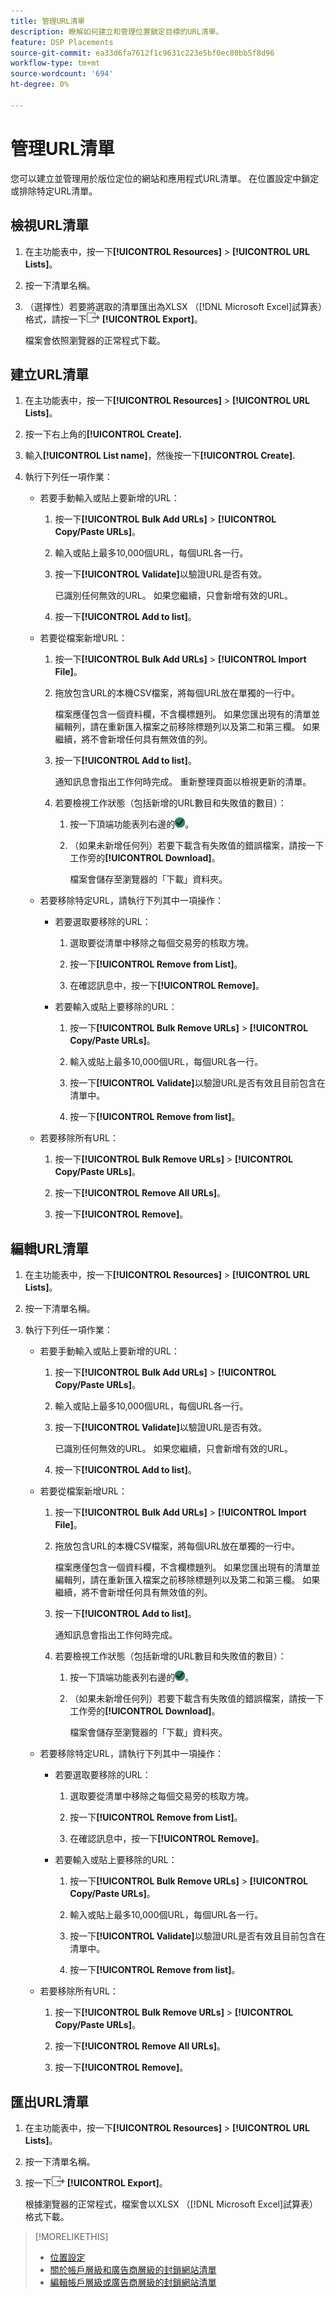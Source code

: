 ```yaml
---
title: 管理URL清單
description: 瞭解如何建立和管理位置鎖定目標的URL清單。
feature: DSP Placements
source-git-commit: ea33d6fa7612f1c9631c223e5bf0ec80bb5f8d96
workflow-type: tm+mt
source-wordcount: '694'
ht-degree: 0%

---
```


# 管理URL清單

您可以建立並管理用於版位定位的網站和應用程式URL清單。 在位置設定中鎖定或排除特定URL清單。

## 檢視URL清單

1. 在主功能表中，按一下&#x200B;**[!UICONTROL Resources]** > **[!UICONTROL URL Lists]**。

1. 按一下清單名稱。

1. （選擇性）若要將選取的清單匯出為XLSX （[!DNL Microsoft Excel]試算表）格式，請按一下![匯出](/help/dsp/assets/export.png "匯出") **[!UICONTROL Export]**。

   檔案會依照瀏覽器的正常程式下載。

## 建立URL清單

1. 在主功能表中，按一下&#x200B;**[!UICONTROL Resources]** > **[!UICONTROL URL Lists]**。

1. 按一下右上角的&#x200B;**[!UICONTROL Create].**

1. 輸入&#x200B;**[!UICONTROL List name]**，然後按一下&#x200B;**[!UICONTROL Create].**

1. 執行下列任一項作業：

   * 若要手動輸入或貼上要新增的URL：

      1. 按一下&#x200B;**[!UICONTROL Bulk Add URLs]** > **[!UICONTROL Copy/Paste URLs]**。

      1. 輸入或貼上最多10,000個URL，每個URL各一行。

      1. 按一下&#x200B;**[!UICONTROL Validate]**&#x200B;以驗證URL是否有效。

         已識別任何無效的URL。 如果您繼續，只會新增有效的URL。

      1. 按一下&#x200B;**[!UICONTROL Add to list]**。

   * 若要從檔案新增URL：

      1. 按一下&#x200B;**[!UICONTROL Bulk Add URLs]** > **[!UICONTROL Import File]**。

      1. 拖放包含URL的本機CSV檔案，將每個URL放在單獨的一行中。

         檔案應僅包含一個資料欄，不含欄標題列。 如果您匯出現有的清單並編輯列，請在重新匯入檔案之前移除標題列以及第二和第三欄。 如果繼續，將不會新增任何具有無效值的列。

      1. 按一下&#x200B;**[!UICONTROL Add to list]**。

         通知訊息會指出工作何時完成。 重新整理頁面以檢視更新的清單。

      1. 若要檢視工作狀態（包括新增的URL數目和失敗值的數目）：

         1. 按一下頂端功能表列右邊的![工作](/help/dsp/assets/downloads.png)。

         1. （如果未新增任何列）若要下載含有失敗值的錯誤檔案，請按一下工作旁的&#x200B;**[!UICONTROL Download]**。

            檔案會儲存至瀏覽器的「下載」資料夾。

   * 若要移除特定URL，請執行下列其中一項操作：

      * 若要選取要移除的URL：

         1. 選取要從清單中移除之每個交易旁的核取方塊。

         1. 按一下&#x200B;**[!UICONTROL Remove from List]**。

         1. 在確認訊息中，按一下&#x200B;**[!UICONTROL Remove]**。

      * 若要輸入或貼上要移除的URL：

         1. 按一下&#x200B;**[!UICONTROL Bulk Remove URLs]** > **[!UICONTROL Copy/Paste URLs]**。

         1. 輸入或貼上最多10,000個URL，每個URL各一行。

         1. 按一下&#x200B;**[!UICONTROL Validate]**&#x200B;以驗證URL是否有效且目前包含在清單中。

         1. 按一下&#x200B;**[!UICONTROL Remove from list]**。

   * 若要移除所有URL：

      1. 按一下&#x200B;**[!UICONTROL Bulk Remove URLs]** > **[!UICONTROL Copy/Paste URLs]**。

      1. 按一下&#x200B;**[!UICONTROL Remove All URLs]**。

      1. 按一下&#x200B;**[!UICONTROL Remove]**。

## 編輯URL清單

1. 在主功能表中，按一下&#x200B;**[!UICONTROL Resources]** > **[!UICONTROL URL Lists]**。

1. 按一下清單名稱。

1. 執行下列任一項作業：

   * 若要手動輸入或貼上要新增的URL：

      1. 按一下&#x200B;**[!UICONTROL Bulk Add URLs]** > **[!UICONTROL Copy/Paste URLs]**。

      1. 輸入或貼上最多10,000個URL，每個URL各一行。

      1. 按一下&#x200B;**[!UICONTROL Validate]**&#x200B;以驗證URL是否有效。

         已識別任何無效的URL。 如果您繼續，只會新增有效的URL。

      1. 按一下&#x200B;**[!UICONTROL Add to list]**。

   * 若要從檔案新增URL：

      1. 按一下&#x200B;**[!UICONTROL Bulk Add URLs]** > **[!UICONTROL Import File]**。

      1. 拖放包含URL的本機CSV檔案，將每個URL放在單獨的一行中。

         檔案應僅包含一個資料欄，不含欄標題列。 如果您匯出現有的清單並編輯列，請在重新匯入檔案之前移除標題列以及第二和第三欄。 如果繼續，將不會新增任何具有無效值的列。

      1. 按一下&#x200B;**[!UICONTROL Add to list]**。

         通知訊息會指出工作何時完成。

      1. 若要檢視工作狀態（包括新增的URL數目和失敗值的數目）：

         1. 按一下頂端功能表列右邊的![工作](/help/dsp/assets/downloads.png)。

         1. （如果未新增任何列）若要下載含有失敗值的錯誤檔案，請按一下工作旁的&#x200B;**[!UICONTROL Download]**。

            檔案會儲存至瀏覽器的「下載」資料夾。

   * 若要移除特定URL，請執行下列其中一項操作：

      * 若要選取要移除的URL：

         1. 選取要從清單中移除之每個交易旁的核取方塊。

         1. 按一下&#x200B;**[!UICONTROL Remove from List]**。

         1. 在確認訊息中，按一下&#x200B;**[!UICONTROL Remove]**。

      * 若要輸入或貼上要移除的URL：

         1. 按一下&#x200B;**[!UICONTROL Bulk Remove URLs]** > **[!UICONTROL Copy/Paste URLs]**。

         1. 輸入或貼上最多10,000個URL，每個URL各一行。

         1. 按一下&#x200B;**[!UICONTROL Validate]**&#x200B;以驗證URL是否有效且目前包含在清單中。

         1. 按一下&#x200B;**[!UICONTROL Remove from list]**。

   * 若要移除所有URL：

      1. 按一下&#x200B;**[!UICONTROL Bulk Remove URLs]** > **[!UICONTROL Copy/Paste URLs]**。

      1. 按一下&#x200B;**[!UICONTROL Remove All URLs]**。

      1. 按一下&#x200B;**[!UICONTROL Remove]**。

## 匯出URL清單

1. 在主功能表中，按一下&#x200B;**[!UICONTROL Resources]** > **[!UICONTROL URL Lists]**。

1. 按一下清單名稱。

1. 按一下![匯出](/help/dsp/assets/export.png "匯出") **[!UICONTROL Export]**。

   根據瀏覽器的正常程式，檔案會以XLSX （[!DNL Microsoft Excel]試算表）格式下載。

>[!MORELIKETHIS]
>
>* [位置設定](/help/dsp/campaign-management/placements/placement-settings.md)
>* [關於帳戶層級和廣告商層級的封鎖網站清單](/help/dsp/admin/blocked-sites-list-about.md)
>* [編輯帳戶層級或廣告商層級的封鎖網站清單](/help/dsp/admin/blocked-sites-list-edit.md)
